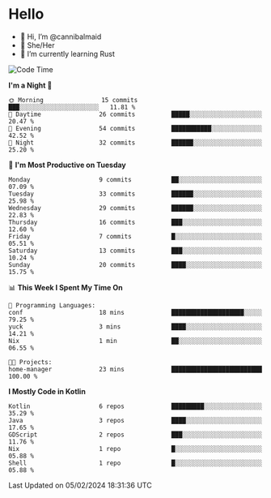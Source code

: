 # Hello
- 👋 Hi, I’m @cannibalmaid
- 👀 She/Her
- 🌱 I’m currently learning Rust

<!--START_SECTION:waka-->
![Code Time](http://img.shields.io/badge/Code%20Time-133%20hrs%208%20mins-blue)

**I'm a Night 🦉** 

```text
🌞 Morning                15 commits          ███░░░░░░░░░░░░░░░░░░░░░░   11.81 % 
🌆 Daytime                26 commits          █████░░░░░░░░░░░░░░░░░░░░   20.47 % 
🌃 Evening                54 commits          ███████████░░░░░░░░░░░░░░   42.52 % 
🌙 Night                  32 commits          ██████░░░░░░░░░░░░░░░░░░░   25.20 % 
```
📅 **I'm Most Productive on Tuesday** 

```text
Monday                   9 commits           ██░░░░░░░░░░░░░░░░░░░░░░░   07.09 % 
Tuesday                  33 commits          ██████░░░░░░░░░░░░░░░░░░░   25.98 % 
Wednesday                29 commits          ██████░░░░░░░░░░░░░░░░░░░   22.83 % 
Thursday                 16 commits          ███░░░░░░░░░░░░░░░░░░░░░░   12.60 % 
Friday                   7 commits           █░░░░░░░░░░░░░░░░░░░░░░░░   05.51 % 
Saturday                 13 commits          ███░░░░░░░░░░░░░░░░░░░░░░   10.24 % 
Sunday                   20 commits          ████░░░░░░░░░░░░░░░░░░░░░   15.75 % 
```


📊 **This Week I Spent My Time On** 

```text
💬 Programming Languages: 
conf                     18 mins             ████████████████████░░░░░   79.25 % 
yuck                     3 mins              ████░░░░░░░░░░░░░░░░░░░░░   14.21 % 
Nix                      1 min               ██░░░░░░░░░░░░░░░░░░░░░░░   06.55 % 

🐱‍💻 Projects: 
home-manager             23 mins             █████████████████████████   100.00 % 
```

**I Mostly Code in Kotlin** 

```text
Kotlin                   6 repos             █████████░░░░░░░░░░░░░░░░   35.29 % 
Java                     3 repos             ████░░░░░░░░░░░░░░░░░░░░░   17.65 % 
GDScript                 2 repos             ███░░░░░░░░░░░░░░░░░░░░░░   11.76 % 
Nix                      1 repo              █░░░░░░░░░░░░░░░░░░░░░░░░   05.88 % 
Shell                    1 repo              █░░░░░░░░░░░░░░░░░░░░░░░░   05.88 % 
```




 Last Updated on 05/02/2024 18:31:36 UTC
<!--END_SECTION:waka-->
